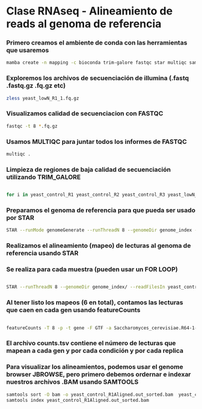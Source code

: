 # Clase RNAseq - Alineamiento de reads al genoma de referencia

### Primero creamos el ambiente de conda con las herramientas que usaremos
```bash
mamba create -n mapping -c bioconda trim-galore fastqc star multiqc samtools subread
```
### Exploremos los archivos de secuenciación de illumina (.fastq .fastq.gz .fq.gz etc)
```bash
zless yeast_lowN_R1_1.fq.gz
```

### Visualizamos calidad de secuenciacion con FASTQC
```bash
fastqc -t 8 *.fq.gz
```


### Usamos MULTIQC para juntar todos los informes de FASTQC
```bash
multiqc .
```


### Limpieza de regiones de baja calidad de secuenciación utilizando TRIM_GALORE
```bash

for i in yeast_control_R1 yeast_control_R2 yeast_control_R3 yeast_lowN_R1 yeast_lowN_R2 yeast_lowN_R3;do trim_galore -j 8 -q 20 -length 30 --paired ${i}_1.fq.gz ${i}_2.fq.gz; done

```

### Preparamos el genoma de referencia para que pueda ser usado por STAR
```bash
STAR --runMode genomeGenerate --runThreadN 8 --genomeDir genome_index --genomeFastaFiles Saccharomyces_cerevisiae.R64-1-1.dna.toplevel.fa
```


### Realizamos el alineamiento (mapeo) de lecturas al genoma de referencia usando STAR
### Se realiza para cada muestra (pueden usar un FOR LOOP)
```bash

STAR --runThreadN 8 --genomeDir genome_index/ --readFilesIn yeast_control_R1_1_val_1.fq.gz yeast_control_R1_2_val_2.fq.gz --readFilesCommand zcat --outSAMtype BAM Unsorted  --outFileNamePrefix yeast_control_R1  --outTmpDir ~/temp2/

```


### Al tener listo los mapeos (6 en total), contamos las lecturas que caen en cada gen usando featureCounts

```bash

featureCounts -T 8 -p -t gene -F GTF -a Saccharomyces_cerevisiae.R64-1-1.57.gff3 -o counts.tsv *.bam

```

### El archivo counts.tsv contiene el número de lecturas que mapean a cada gen y por cada condición y por cada replica

### Para visualizar los alineamientos, podemos usar el genome browser JBROWSE, pero primero debemos ordernar e indexar nuestros archivos .BAM usando SAMTOOLS
```bash
samtools sort -O bam -o yeast_control_R1Aligned.out_sorted.bam  yeast_control_R1Aligned.out.bam
samtools index yeast_control_R1Aligned.out_sorted.bam
```


